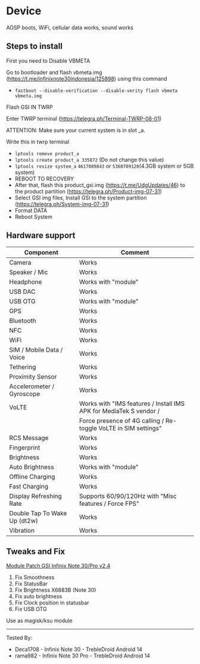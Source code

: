 # Device

AOSP boots, WiFi, cellular data works, sound works

## Steps to install

First you need to Disable VBMETA

Go to bootloader and flash vbmeta.img (https://t.me/infinixnote30indonesia/125898) using this command

- `fastboot --disable-verification --disable-verity flash vbmeta vbmeta.img`

Flash GSI IN TWRP

Enter TWRP terminal (https://telegra.ph/Terminal-TWRP-08-01)

ATTENTION: Make sure your current system is in slot _a.

Write this in twrp terminal
- `lptools remove product_a`
- `lptools create product_a 335872` (Do not change this value)
- `lptools resize system_a` `4617089843` or `5368709120`(4.3GB system or 5GB system)
- REBOOT TO RECOVERY
- After that, flash this product_gsi.img (https://t.me/UdgUpdates/46) to the product partition (https://telegra.ph/Product-img-07-31)
- Select GSI img files, Install GSI to the system partition (https://telegra.ph/System-img-07-31)
- Format DATA
- Reboot System

## Hardware support

| Component                 |      Comment                                              |
|---------------------------|-----------------------------------------------------------|
| Camera                    | Works |
| Speaker / Mic             | Works |
| Headphone                 | Works with "module" |
| USB DAC                   | Works |
| USB OTG                   | Works with "module" |
| GPS                       | Works |
| Bluetooth                 | Works |
| NFC                       | Works |
| WiFi                      | Works |
| SIM / Mobile Data / Voice | Works |
| Tethering                 | Works |
| Proximity Sensor          | Works |
| Accelerometer / Gyroscope | Works |
| VoLTE                     | Works with "IMS features / Install IMS APK for MediaTek S vendor / |
|                           | Force presence of 4G calling / Re-toggle VoLTE in SIM settings" |
| RCS Message               | Works |
| Fingerprint               | Works |
| Brightness                | Works |
| Auto Brightness           | Works with "module" |
| Offline Charging          | Works |
| Fast Charging             | Works |
| Display Refreshing Rate   | Supports 60/90/120Hz with "Misc features / Force FPS" |
| Double Tap To Wake Up (dt2w)  | Works |
| Vibration                 | Works |

## Tweaks and Fix
[Module Patch GSI Infinix Note 30/Pro v2.4](https://github.com/phhusson/treble_experimentations/files/13425550/patchgsi-infinixnote30all_2.4b.zip)
1. Fix Smoothness
2. Fix StatusBar
3. Fix Brightness X6883B (Note 30)
4. Fix auto brightness
5. Fix Clock position in statusbar
6. Fix USB OTG

Use as magisk/ksu module

---
Tested By: 
- Deca1708 - Infinix Note 30 - TrebleDroid Android 14
- rama982 - Infinix Note 30 Pro - TrebleDroid Android 14